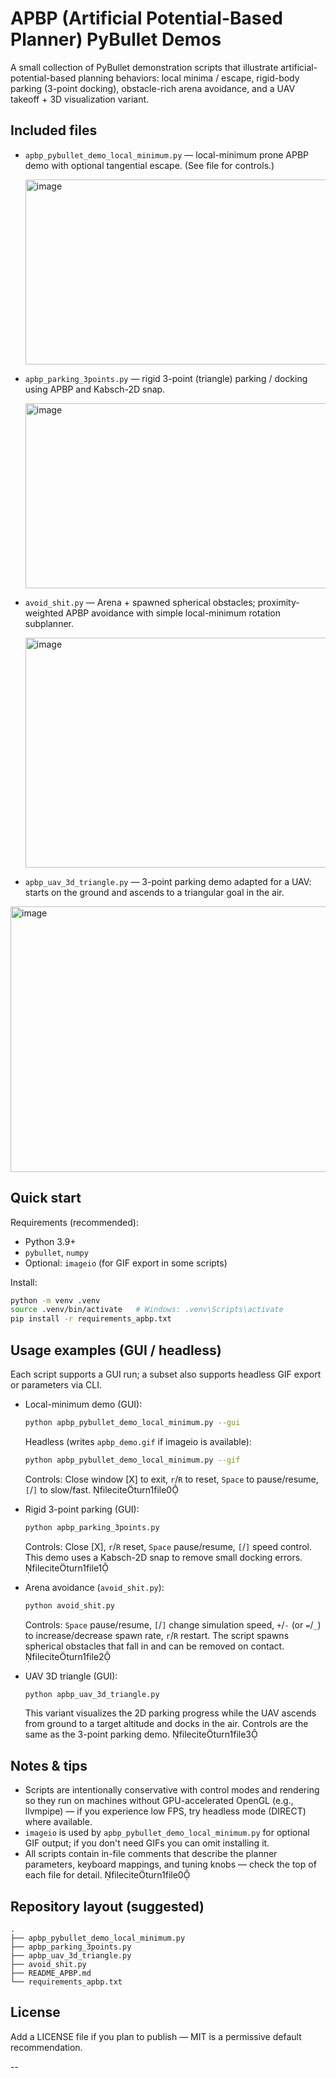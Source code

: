 # APBP (Artificial Potential-Based Planner) PyBullet Demos

A small collection of PyBullet demonstration scripts that illustrate artificial-potential-based planning
behaviors: local minima / escape, rigid-body parking (3-point docking), obstacle-rich arena avoidance,
and a UAV takeoff + 3D visualization variant.

## Included files
- `apbp_pybullet_demo_local_minimum.py` — local-minimum prone APBP demo with optional tangential escape. (See file for controls.)

  <img width="622" height="296" alt="image" src="https://github.com/user-attachments/assets/3630a0ae-5263-42f0-b4e0-857fdd783758" />

- `apbp_parking_3points.py` — rigid 3-point (triangle) parking / docking using APBP and Kabsch-2D snap.

  <img width="641" height="296" alt="image" src="https://github.com/user-attachments/assets/238e99eb-a255-4113-b326-98c242565109" />


- `avoid_shit.py` — Arena + spawned spherical obstacles; proximity-weighted APBP avoidance with simple local-minimum rotation subplanner.

  <img width="664" height="368" alt="image" src="https://github.com/user-attachments/assets/014afaa4-19d5-44fd-b131-8ca6921496e3" />


- `apbp_uav_3d_triangle.py` — 3-point parking demo adapted for a UAV: starts on the ground and ascends to a triangular goal in the air.

<img width="749" height="425" alt="image" src="https://github.com/user-attachments/assets/cffc684e-c4fd-4dd0-b41e-d00fe6286be0" />

  

## Quick start

Requirements (recommended):
- Python 3.9+
- `pybullet`, `numpy`
- Optional: `imageio` (for GIF export in some scripts)

Install:
```bash
python -m venv .venv
source .venv/bin/activate   # Windows: .venv\Scripts\activate
pip install -r requirements_apbp.txt
```

## Usage examples (GUI / headless)
Each script supports a GUI run; a subset also supports headless GIF export or parameters via CLI.

- Local-minimum demo (GUI):
  ```bash
  python apbp_pybullet_demo_local_minimum.py --gui
  ```
  Headless (writes `apbp_demo.gif` if imageio is available):
  ```bash
  python apbp_pybullet_demo_local_minimum.py --gif
  ```
  Controls: Close window [X] to exit, `r`/`R` to reset, `Space` to pause/resume, `[`/`]` to slow/fast. fileciteturn1file0

- Rigid 3-point parking (GUI):
  ```bash
  python apbp_parking_3points.py
  ```
  Controls: Close [X], `r`/`R` reset, `Space` pause/resume, `[`/`]` speed control. This demo uses a Kabsch-2D snap to remove small docking errors. fileciteturn1file1

- Arena avoidance (`avoid_shit.py`):
  ```bash
  python avoid_shit.py
  ```
  Controls: `Space` pause/resume, `[`/`]` change simulation speed, `+`/`-` (or `=`/`_`) to increase/decrease spawn rate, `r`/`R` restart. The script spawns spherical obstacles that fall in and can be removed on contact. fileciteturn1file2

- UAV 3D triangle (GUI):
  ```bash
  python apbp_uav_3d_triangle.py
  ```
  This variant visualizes the 2D parking progress while the UAV ascends from ground to a target altitude and docks in the air. Controls are the same as the 3-point parking demo. fileciteturn1file3

## Notes & tips
- Scripts are intentionally conservative with control modes and rendering so they run on machines without GPU-accelerated OpenGL (e.g., llvmpipe) — if you experience low FPS, try headless mode (DIRECT) where available.
- `imageio` is used by `apbp_pybullet_demo_local_minimum.py` for optional GIF output; if you don't need GIFs you can omit installing it.
- All scripts contain in-file comments that describe the planner parameters, keyboard mappings, and tuning knobs — check the top of each file for detail. fileciteturn1file0

## Repository layout (suggested)
```
.
├── apbp_pybullet_demo_local_minimum.py
├── apbp_parking_3points.py
├── apbp_uav_3d_triangle.py
├── avoid_shit.py
├── README_APBP.md
└── requirements_apbp.txt
```

## License
Add a LICENSE file if you plan to publish — MIT is a permissive default recommendation.

--

